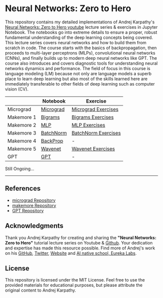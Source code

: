 # Neural Networks: Zero to Hero


This repository contains my detailed implementations of Andrej Karpathy's [Neural Networks: Zero to Hero youtube](https://www.youtube.com/playlist?list=PLAqhIrjkxbuWI23v9cThsA9GvCAUhRvKZ) lecture series & exercises in Jupyter Notebook. The notebooks go into extreme details to ensure a proper, robust fundamental understanding of the deep learning concepts being covered. This lecture series covers neural networks and how to build them from scratch in code. The course starts with the basics of backpropagation, then proceeds to multi-layer perceptrons (MLPs), convolutional neural networks (CNNs), and finally builds up to modern deep neural networks like GPT. The course also introduces and covers diagnostic tools for understanding neural networks dynamics and performance. The field of focus in this course is language modeling (LM) because not only are language models a superb place to learn deep learning but also most of the skills learned here are immediately transferable to other fields of deep learning such as computer vision (CV).



|  | Notebook | Exercise 
| --- | --- | --- 
| Micrograd | [Micrograd](001_micrograd/micrograd.ipynb) | [Micrograd Exercises](001_micrograd/micrograd_exercises.ipynb) 
| Makemore 1 | [Bigrams](002_makemore_Bigrams/makemore_Bigrams.ipynb) | [Bigrams Exercises](002_makemore_Bigrams/bigram_exercises.ipynb)
| Makemore 2 | [MLP](003_makemore_MLP/makemore_MLP.ipynb) | [MLP Exercises](003_makemore_MLP/MLP_exercises.ipynb) 
| Makemore 3 | [BatchNorm](004_makemore_BatchNorm/makemore_BatchNorm.ipynb) | [BatchNorm Exercises](004_makemore_BatchNorm/BatchNorm_exercises.ipynb) 
| Makemore 4 | [BackProp](https://github.com/chizkidd/Karpathy-Neural-Networks-Zero-to-Hero/blob/main/005_makemore_BackpropNinja/makemore_Backprop.ipynb) | - 
| Makemore 5 | [Wavenet](006_makemore_WaveNet/makemore_WaveNet.ipynb) | [Wavenet Exercises](006_makemore_WaveNet/WaveNet_Exercises.ipynb)
| GPT | [GPT](007_GPT/gpt.ipynb) | -

Still Ongoing... 

-----

## References

- [micrograd Repository](https://github.com/karpathy/micrograd)
- [makemore Repository](https://github.com/karpathy/makemore)
- [GPT Repository](https://github.com/karpathy/ng-video-lecture)

## Acknowledgments

Thank you Andrej Karpathy for creating and sharing the **"Neural Networks: Zero to Hero"** tutorial lecture series on Youtube & [Github](https://github.com/karpathy/nn-zero-to-hero/tree/master). Your dedication and expertise has made this resource possible. Find more of Andrej's work on his [GitHub](https://github.com/karpathy), [Twitter](https://x.com/karpathy), [Website](https://karpathy.ai) and [AI native school, Eureka Labs](https://github.com/EurekaLabsAI).

## License

This repository is licensed under the MIT License. Feel free to use the provided materials for educational purposes, but please attribute the original content to Andrej Karpathy.

